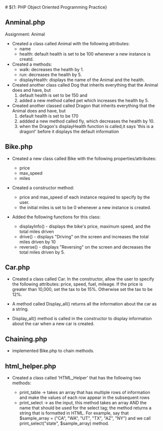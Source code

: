 <snippet>
  <content>
# ${1: PHP Object Oriented Programming Practice}

## Anminal.php

Assignment: Animal

- Created a class called Animal with the following attributes: 
	- name
	- health: default health is set to be 100 whenever a new instance is creatd. 
- Created a methods:
	- walk: decreases the health by 1.
	- run: decreases the health by 5.
	- displayHealth: displays the name of the Animal and the health.
- Created another class called Dog that inherits everything that the Animal does and have, but 
	1) default health is set to be 150 and 
	2) added a new method called pet which increases the health by 5. 
- Created another classed called Dragon that inherits everything that the Animal does and have, but 
	1) default health is set to be 170
	2) addded a new method called fly, which decreases the health by 10. 
	3) when the Dragon's displayHealth function is called,it says 'this is a dragon!' before it displays the default information 

## Bike.php

- Created a new class called Bike with the following properties/attributes:
	- price
	- max_speed
	- miles
- Created a constructor method: 
	- price and max_speed of each instance required to specify by the user.
	- the initial miles is set to be 0 whenever a new instance is created.

- Added the following functions for this class:
	- displayInfo() - displays the bike's price, maximum speed, and the total miles driven
	- drive() - displays "Driving" on the screen and increases the total miles driven by 10
	- reverse() - displays "Reversing" on the screen and decreases the total miles driven by 5.

## Car.php

- Created a class called Car. In the constructor, allow the user to specify the following attributes: price, speed, fuel, mileage. If the price is greater than 10,000, set the tax to be 15%. Otherwise set the tax to be 12%. 

- A method called Display_all() returns all the information about the car as a string. 
- Display_all() method is called in the constructor to display information about the car when a new car is created.

## Chaining.php

- implemented Bike.php to chain methods. 


## html_helper.php

- Created a class called 'HTML_Helper' that has the following two methods:

	- print_table -> takes an array that has multiple rows of information and make the values of each row appear in the subsequent rows 
	- print_select -> as the input, this method takes an array AND the name that should be used for the select tag; the method returns a string that is formatted in HTML. For example, say that $sample_array = ("CA", "WA", "UT", "TX", "AZ", "NY") and we call print_select("state", $sample_array) method.

</content>

</snippet>